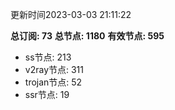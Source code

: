 更新时间2023-03-03 21:11:22

**总订阅: 73**
**总节点: 1180**
**有效节点: 595**
- ss节点: 213
- v2ray节点: 311
- trojan节点: 52
- ssr节点: 19
